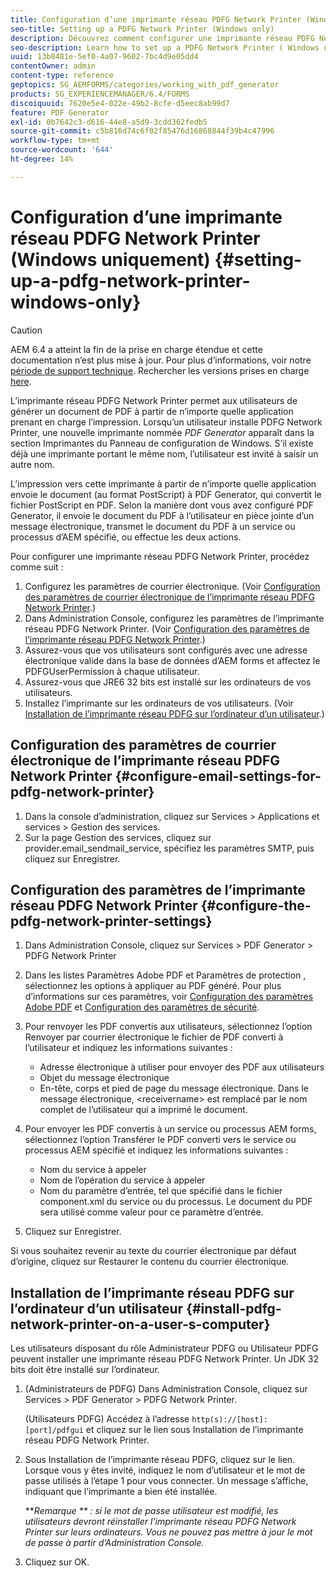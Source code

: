 ```yaml
---
title: Configuration d’une imprimante réseau PDFG Network Printer (Windows uniquement)
seo-title: Setting up a PDFG Network Printer (Windows only)
description: Découvrez comment configurer une imprimante réseau PDFG Network Printer ( Windows uniquement )
seo-description: Learn how to set up a PDFG Network Printer ( Windows only )
uuid: 13b8481e-5ef0-4a07-9602-7bc4d9e05dd4
contentOwner: admin
content-type: reference
geptopics: SG_AEMFORMS/categories/working_with_pdf_generator
products: SG_EXPERIENCEMANAGER/6.4/FORMS
discoiquuid: 7620e5e4-022e-49b2-8cfe-d5eec8ab99d7
feature: PDF Generator
exl-id: 0b7642c3-d616-44e8-a5d9-3cdd362fedb5
source-git-commit: c5b816d74c6f02f85476d16868844f39b4c47996
workflow-type: tm+mt
source-wordcount: '644'
ht-degree: 14%

---
```


# Configuration d’une imprimante réseau PDFG Network Printer (Windows uniquement) {#setting-up-a-pdfg-network-printer-windows-only}

>[!CAUTION]
>
>AEM 6.4 a atteint la fin de la prise en charge étendue et cette documentation n’est plus mise à jour. Pour plus d’informations, voir notre [période de support technique](https://helpx.adobe.com/fr/support/programs/eol-matrix.html). Rechercher les versions prises en charge [here](https://experienceleague.adobe.com/docs/?lang=fr).

L’imprimante réseau PDFG Network Printer permet aux utilisateurs de générer un document de PDF à partir de n’importe quelle application prenant en charge l’impression. Lorsqu’un utilisateur installe PDFG Network Printer, une nouvelle imprimante nommée *PDF Generator* apparaît dans la section Imprimantes du Panneau de configuration de Windows. S’il existe déjà une imprimante portant le même nom, l’utilisateur est invité à saisir un autre nom.

L’impression vers cette imprimante à partir de n’importe quelle application envoie le document (au format PostScript) à PDF Generator, qui convertit le fichier PostScript en PDF. Selon la manière dont vous avez configuré PDF Generator, il envoie le document du PDF à l’utilisateur en pièce jointe d’un message électronique, transmet le document du PDF à un service ou processus d’AEM spécifié, ou effectue les deux actions.

Pour configurer une imprimante réseau PDFG Network Printer, procédez comme suit :

1. Configurez les paramètres de courrier électronique. (Voir [Configuration des paramètres de courrier électronique de l’imprimante réseau PDFG Network Printer](setting-pdfg-network-printer-windows.md#configure-email-settings-for-pdfg-network-printer).)
1. Dans Administration Console, configurez les paramètres de l’imprimante réseau PDFG Network Printer. (Voir [Configuration des paramètres de l’imprimante réseau PDFG Network Printer](setting-pdfg-network-printer-windows.md#configure-the-pdfg-network-printer-settings).)
1. Assurez-vous que vos utilisateurs sont configurés avec une adresse électronique valide dans la base de données d’AEM forms et affectez le PDFGUserPermission à chaque utilisateur. <!-- Fix broken link See Setting up and organizing users -->
1. Assurez-vous que JRE6 32 bits est installé sur les ordinateurs de vos utilisateurs.
1. Installez l’imprimante sur les ordinateurs de vos utilisateurs. (Voir [Installation de l’imprimante réseau PDFG sur l’ordinateur d’un utilisateur](setting-pdfg-network-printer-windows.md#install-pdfg-network-printer-on-a-user-s-computer).)

## Configuration des paramètres de courrier électronique de l’imprimante réseau PDFG Network Printer {#configure-email-settings-for-pdfg-network-printer}

1. Dans la console d’administration, cliquez sur Services > Applications et services > Gestion des services.
1. Sur la page Gestion des services, cliquez sur provider.email_sendmail_service, spécifiez les paramètres SMTP, puis cliquez sur Enregistrer.

## Configuration des paramètres de l’imprimante réseau PDFG Network Printer {#configure-the-pdfg-network-printer-settings}

1. Dans Administration Console, cliquez sur Services > PDF Generator > PDFG Network Printer
1. Dans les listes Paramètres Adobe PDF et Paramètres de protection , sélectionnez les options à appliquer au PDF généré. Pour plus d’informations sur ces paramètres, voir [Configuration des paramètres Adobe PDF](/help/forms/using/admin-help/configuring-pdf-settings.md#configuring-adobe-pdf-settings) et [Configuration des paramètres de sécurité](/help/forms/using/admin-help/configuring-security-settings.md#configuring-security-settings).
1. Pour renvoyer les PDF convertis aux utilisateurs, sélectionnez l’option Renvoyer par courrier électronique le fichier de PDF converti à l’utilisateur et indiquez les informations suivantes :

   * Adresse électronique à utiliser pour envoyer des PDF aux utilisateurs
   * Objet du message électronique
   * En-tête, corps et pied de page du message électronique. Dans le message électronique, &lt;receivername> est remplacé par le nom complet de l’utilisateur qui a imprimé le document.

1. Pour envoyer les PDF convertis à un service ou processus AEM forms, sélectionnez l’option Transférer le PDF converti vers le service ou processus AEM spécifié et indiquez les informations suivantes :

   * Nom du service à appeler
   * Nom de l’opération du service à appeler
   * Nom du paramètre d’entrée, tel que spécifié dans le fichier component.xml du service ou du processus. Le document du PDF sera utilisé comme valeur pour ce paramètre d’entrée.

1. Cliquez sur Enregistrer.

Si vous souhaitez revenir au texte du courrier électronique par défaut d’origine, cliquez sur Restaurer le contenu du courrier électronique.

## Installation de l’imprimante réseau PDFG sur l’ordinateur d’un utilisateur {#install-pdfg-network-printer-on-a-user-s-computer}

Les utilisateurs disposant du rôle Administrateur PDFG ou Utilisateur PDFG peuvent installer une imprimante réseau PDFG Network Printer. Un JDK 32 bits doit être installé sur l’ordinateur.

1. (Administrateurs de PDFG) Dans Administration Console, cliquez sur Services > PDF Generator > PDFG Network Printer.

   (Utilisateurs PDFG) Accédez à lʼadresse `http(s)://[host]:[port]/pdfgui` et cliquez sur le lien sous Installation de l’imprimante réseau PDFG Network Printer.

1. Sous Installation de l’imprimante réseau PDFG, cliquez sur le lien. Lorsque vous y êtes invité, indiquez le nom d’utilisateur et le mot de passe utilisés à l’étape 1 pour vous connecter. Un message s’affiche, indiquant que l’imprimante a bien été installée.

   ***Remarque ** : si le mot de passe utilisateur est modifié, les utilisateurs devront réinstaller l’imprimante réseau PDFG Network Printer sur leurs ordinateurs. Vous ne pouvez pas mettre à jour le mot de passe à partir d’Administration Console.*

1. Cliquez sur OK.
